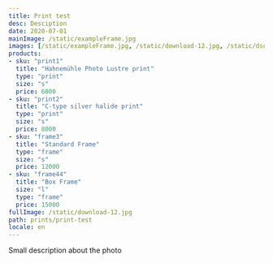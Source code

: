 ```yaml
---
title: Print test
desc: Desciption
date: 2020-07-01
mainImage: /static/exampleFrame.jpg
images: [/static/exampleFrame.jpg, /static/download-12.jpg, /static/dsc03161.jpg, /static/download-16.jpg]
products: 
- sku: "print1"
  title: "Hahnemühle Photo Lustre print"
  type: "print"
  size: "s"
  price: 6000
- sku: "print2"
  title: "C-type silver halide print"
  type: "print"
  size: "s"
  price: 8000
- sku: "frame3"
  title: "Standard Frame"
  type: "frame"
  size: "s"
  price: 12000
- sku: "frame44"
  title: "Box Frame" 
  size: "l"
  type: "frame"
  price: 15000
fullImage: /static/download-12.jpg
path: prints/print-test
locale: en
---
```

Small description about the photo
